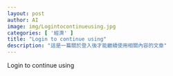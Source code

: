 ```yaml
---
layout: post
author: AI
image: img/Logintocontinueusing.jpg
categories: [ '經濟' ]
title: "Login to continue using"
description: "這是一篇關於登入後才能繼續使用相關內容的文章"
---
```

Login to continue using